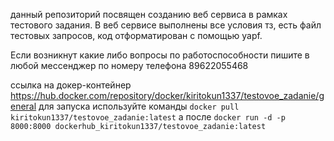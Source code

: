 данный репозиторий посвящен созданию веб сервиса в рамках тестового задания. 
В веб сервисе выполнены все условия тз, есть файл тестовых запросов, код отформатирован с помощью yapf. 

Если возникнут какие либо вопросы по работоспособности пишите в любой мессенджер по номеру телефона 89622055468

 ссылка на докер-контейнер https://hub.docker.com/repository/docker/kiritokun1337/testovoe_zadanie/general
 для запуска используйте команды `docker pull kiritokun1337/testovoe_zadanie:latest`
 а после `docker run -d -p 8000:8000 dockerhub_kiritokun1337/testovoe_zadanie:latest`
